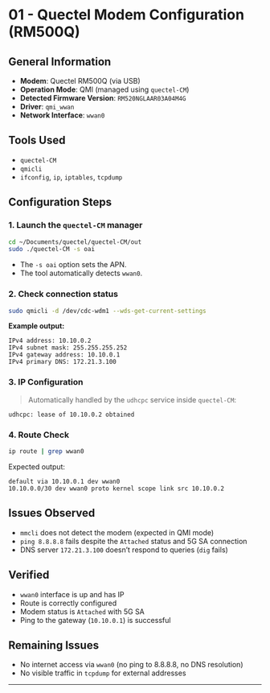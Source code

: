 # 01 - Quectel Modem Configuration (RM500Q)

## General Information

- **Modem**: Quectel RM500Q (via USB)
- **Operation Mode**: QMI (managed using `quectel-CM`)
- **Detected Firmware Version**: `RM520NGLAAR03A04M4G`
- **Driver**: `qmi_wwan`
- **Network Interface**: `wwan0`

## Tools Used

- `quectel-CM`
- `qmicli`
- `ifconfig`, `ip`, `iptables`, `tcpdump`

## Configuration Steps

### 1. Launch the `quectel-CM` manager

```bash
cd ~/Documents/quectel/quectel-CM/out
sudo ./quectel-CM -s oai
```

* The `-s oai` option sets the APN.
* The tool automatically detects `wwan0`.

### 2. Check connection status

```bash
sudo qmicli -d /dev/cdc-wdm1 --wds-get-current-settings
```

**Example output:**

```
IPv4 address: 10.10.0.2
IPv4 subnet mask: 255.255.255.252
IPv4 gateway address: 10.10.0.1
IPv4 primary DNS: 172.21.3.100
```

### 3. IP Configuration

> Automatically handled by the `udhcpc` service inside `quectel-CM`:

```
udhcpc: lease of 10.10.0.2 obtained
```

### 4. Route Check

```bash
ip route | grep wwan0
```

Expected output:

```
default via 10.10.0.1 dev wwan0
10.10.0.0/30 dev wwan0 proto kernel scope link src 10.10.0.2
```

## Issues Observed

* `mmcli` does not detect the modem (expected in QMI mode)
* `ping 8.8.8.8` fails despite the `Attached` status and 5G SA connection
* DNS server `172.21.3.100` doesn’t respond to queries (`dig` fails)

## Verified

* `wwan0` interface is up and has IP
* Route is correctly configured
* Modem status is `Attached` with 5G SA
* Ping to the gateway (`10.10.0.1`) is successful

## Remaining Issues

* No internet access via `wwan0` (no ping to 8.8.8.8, no DNS resolution)
* No visible traffic in `tcpdump` for external addresses

---
